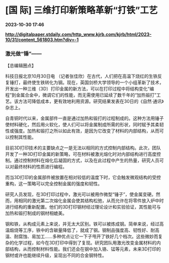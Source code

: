 # [国 际] 三维打印新策略革新“打铁”工艺

**2023-10-30 17:46**

**http://digitalpaper.stdaily.com/http_www.kjrb.com/kjrb/html/2023-10/31/content_561803.htm?div=-1**

### 激光做“锤”——

 【总编辑圈点】

 科技日报北京10月30日电 （记者张佳欣）在古代，人们把在高温下烧红的生铁反复锤打，最终使生铁转化为钢。现在，英国剑桥大学领导的一个小组革新了技术，开发出一种三维（3D）打印金属的新方法，可以在打印过程中将结构变化“编程”到金属合金中，微调它们的性能，而无需使用已延续了数千年的“加热锻打”工艺。该方法可降低成本，更有效地利用资源。研究结果发表在30日的《自然·通讯》杂志上。

 自青铜时代以来，金属部件一直是通过加热和锻打的过程制成的。这种方法用锤子使材料硬化，然后用火软化，使人们可以将金属制成所需的形状，同时赋予其柔韧性或强度。加热和锻打之所以如此有效，是因为它改变了材料的内部结构，从而可以控制其性能。

 目前3D打印技术的主要缺点之一是无法以相同的方式控制内部结构。此次，团队开发了一种3D打印金属的新策略，可在材料被激光熔化时对内部结构进行高度控制。通过控制材料在熔化后凝固的方式，以及在此过程中产生的热量，研究人员可以对最终材料的性质进行编程。

 而当3D打印的金属部件被放置在相对较低的温度下时，它会触发微观结构的受控重构，这一策略可以完全控制金属的强度和韧性。

 研究人员发现，在3D打印过程中，激光可以被用作微型“锤子”，使金属变硬。然而，用相同的激光第二次熔化金属会使其结构松弛，从而允许在将零件放入炉中时进行结构的重新配置。他们的3D打印钢材经过理论设计和实验验证，其性能可与加热和锻打制成的钢材相媲美。

 钢和铁，从构成元素上来说，并无太大区别。铁可以被炼成钢。简单来说，经过高温煅烧等工序，铁中的含碳量降低了，就成了钢。钢制品强度高、韧性好、耐高温、耐腐蚀、易加工……多种优点让它一下子甩开了铁好几个档次。这些微妙而复杂的化学过程，如今在3D打印中得到了复现。研究团队用激光改变金属材料的内部结构，从而控制材料性能。我们还会在钢中加入铬、锰等元素，未来3D打印的钢材或许也能继续升级，呈现出不同的合金钢特性。